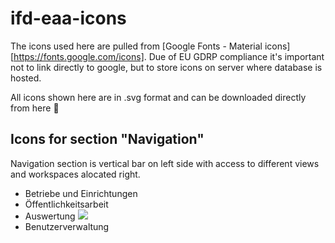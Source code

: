 # ifd-eaa-icons

The icons used here are pulled from [Google Fonts - Material icons][https://fonts.google.com/icons].
Due of EU GDRP compliance it's important not to link directly to google, but to store icons on server where database is hosted.

All icons shown here are in .svg format and can be downloaded directly from here 🙂

## Icons for section "Navigation"
Navigation section is vertical bar on left side with access to different views and workspaces alocated right.

- Betriebe und Einrichtungen
- Öffentlichkeitsarbeit
- Auswertung <img src="https://fonts.gstatic.com/s/i/materialiconsround/bar_chart/v12/24px.svg">
- Benutzerverwaltung
